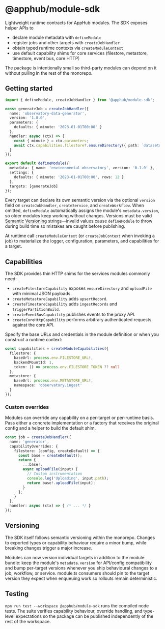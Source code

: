 # @apphub/module-sdk

Lightweight runtime contracts for AppHub modules. The SDK exposes helper APIs to

- declare module metadata with `defineModule`
- register jobs and other targets with `createJobHandler`
- obtain typed runtime contexts via `createModuleContext`
- use default capability shims for core services (filestore, metastore, timestore, event bus, core HTTP)

The package is intentionally small so third-party modules can depend on it without pulling in the rest of the monorepo.

## Getting started

```ts
import { defineModule, createJobHandler } from '@apphub/module-sdk';

const generateJob = createJobHandler({
  name: 'observatory-data-generator',
  version: '1.0.0',
  parameters: {
    defaults: { minute: '2023-01-01T00:00' }
  },
  handler: async (ctx) => {
    const { minute } = ctx.parameters;
    await ctx.capabilities.filestore?.ensureDirectory({ path: `datasets/${minute}` });
  }
});

export default defineModule({
  metadata: { name: 'environmental-observatory', version: '0.1.0' },
  settings: {
    defaults: { minute: '2023-01-01T00:00', rows: 12 }
  },
  targets: [generateJob]
});
```

Every target can declare its own semantic version via the optional `version` field on `createJobHandler`, `createService`, and `createWorkflow`. When omitted, `defineModule` automatically assigns the module's
`metadata.version`, so older modules keep working without changes. Versions must be valid [Semantic Versioning](https://semver.org/) strings—invalid values cause `defineModule` to throw during build time so
mistakes are caught before publishing.

At runtime call `createModuleContext` (or `createJobContext` when invoking a job) to materialize the logger, configuration, parameters, and capabilities for a target.

## Capabilities

The SDK provides thin HTTP shims for the services modules commonly need:

- `createFilestoreCapability` exposes `ensureDirectory` and `uploadFile` with minimal JSON payloads.
- `createMetastoreCapability` adds `upsertRecord`.
- `createTimestoreCapability` adds `ingestRecords` and `triggerPartitionBuild`.
- `createEventBusCapability` publishes events to the proxy API.
- `createCoreHttpCapability` performs arbitrary authenticated requests against the core API.

Specify the base URLs and credentials in the module definition or when you construct a runtime context:

```ts
const capabilities = createModuleCapabilities({
  filestore: {
    baseUrl: process.env.FILESTORE_URL!,
    backendMountId: 1,
    token: () => process.env.FILESTORE_TOKEN ?? null
  },
  metastore: {
    baseUrl: process.env.METASTORE_URL!,
    namespace: 'observatory.ingest'
  }
});
```

### Custom overrides

Modules can override any capability on a per-target or per-runtime basis. Pass either a concrete implementation or a factory that receives the original config and a helper to build the default shim.

```ts
const job = createJobHandler({
  name: 'generator',
  capabilityOverrides: {
    filestore: (config, createDefault) => {
      const base = createDefault();
      return {
        ...base!,
        async uploadFile(input) {
          // Custom instrumentation
          console.log('Uploading', input.path);
          return base!.uploadFile(input);
        }
      };
    }
  },
  handler: async (ctx) => { /* ... */ }
});
```

## Versioning

The SDK itself follows semantic versioning within the monorepo. Changes to exported types or capability behaviour require a minor bump, while breaking changes trigger a major increase.

Modules can now version individual targets in addition to the module bundle: keep the module's `metadata.version` for API/config compatibility and bump per-target versions whenever you ship behavioural
changes to a job, workflow, or service. module.ts consumers should pin to the target version they expect when enqueuing work so rollouts remain deterministic.

## Testing

`npm run test --workspace @apphub/module-sdk` runs the compiled node tests. The suite verifies capability behaviour, override handling, and type-level expectations so the package can be published independently of the rest of the workspace.
